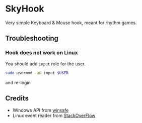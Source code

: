 # SkyHook

Very simple Keyboard & Mouse hook, meant for rhythm games.

## Troubleshooting

### Hook does not work on Linux

You should add `input` role for the user.

```sh
sudo usermod -aG input $USER
```

and re-login

## Credits

- Windows API from [winsafe](https://github.com/rodrigocfd/winsafe)
- Linux event reader from [StackOverFlow](https://stackoverflow.com/a/69745021)
